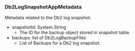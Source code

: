 ### Db2LogSnapshotAppMetadata
Metadata related to the Db2 log snapshot.

- snapshotId: System.String
  - The ID for the backup object stored in snapshot table.
- backups: list of Db2LogBackupFiles
  - List of Backups for a Db2 log snapshot.
